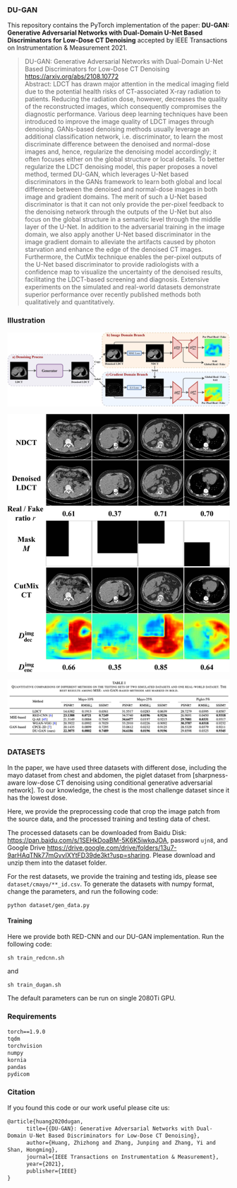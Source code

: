 ### DU-GAN
This repository contains the PyTorch implementation of the paper: **DU-GAN: Generative Adversarial Networks with Dual-Domain U-Net Based Discriminators for Low-Dose CT Denoising** accepted by IEEE Transactions on Instrumentation & Measurement 2021.

> DU-GAN: Generative Adversarial Networks with Dual-Domain U-Net Based Discriminators for Low-Dose CT Denoising<br>
> https://arxiv.org/abs/2108.10772 <br>
> Abstract: LDCT has drawn major attention in the medical imaging field due to the potential health risks of CT-associated X-ray radiation to patients. Reducing the radiation dose, however, decreases the quality of the reconstructed images, which consequently compromises the diagnostic performance. Various deep learning techniques have been introduced to improve the image quality of LDCT images through denoising. GANs-based denoising methods usually leverage an additional classification network, i.e. discriminator, to learn the most discriminate difference between the denoised and normal-dose images and, hence, regularize the denoising model accordingly; it often focuses either on the global structure or local details. To better regularize the LDCT denoising model, this paper proposes a novel method, termed DU-GAN, which leverages U-Net based discriminators in the GANs framework to learn both global and local difference between the denoised and normal-dose images in both image and gradient domains. The merit of such a U-Net based discriminator is that it can not only provide the per-pixel feedback to the denoising network through the outputs of the U-Net but also focus on the global structure in a semantic level through the middle layer of the U-Net. In addition to the adversarial training in the image domain, we also apply another U-Net based discriminator in the image gradient domain to alleviate the artifacts caused by photon starvation and enhance the edge of the denoised CT images. Furthermore, the CutMix technique enables the per-pixel outputs of the U-Net based discriminator to provide radiologists with a confidence map to visualize the uncertainty of the denoised results, facilitating the LDCT-based screening and diagnosis. Extensive experiments on the simulated and real-world datasets demonstrate superior performance over recently published methods both qualitatively and quantitatively.

### Illustration
![](fig/framework.jpg)

![](fig/cutmix.jpg)

![](fig/performance.png)

### DATASETS 
In the paper, we have used three datasets with different dose, including the mayo dataset from chest and abdomen, the piglet dataset from [sharpness-aware low-dose CT denoising using conditional generative adversarial network]. To our knowledge, the chest is the most challenge dataset since it has the lowest dose.

Here, we provide the preprocessing code that crop the image patch from the source data, and the processed training and testing data of chest.

The processed datasets can be downloaded from Baidu Disk: https://pan.baidu.com/s/1SEHkDoaBM-5K6K5iwkqJOA, password `ujn8`, and Google Drive https://drive.google.com/drive/folders/13u7-9arHAqTNk77mGvvIXYtFD39de3kt?usp=sharing. Please download and unzip them into the dataset folder.

For the rest datasets, we provide the training and testing ids, please see `dataset/cmayo/**_id.csv`. To generate the datasets with numpy format, change the parameters, and run the following code:

```shell
python dataset/gen_data.py
```

#### Training
Here we provide both RED-CNN and our DU-GAN implementation. Run the following code:
```shell
sh train_redcnn.sh
```
and
```shell
sh train_dugan.sh
```
The default parameters can be run on single 2080Ti GPU.

### Requirements
```
torch==1.9.0
tqdm
torchvision
numpy
kornia
pandas
pydicom
```

### Citation

If you found this code or our work useful please cite us:

```
@article{huang2020dugan,
      title={{DU-GAN}: Generative Adversarial Networks with Dual-Domain U-Net Based Discriminators for Low-Dose CT Denoising},
      author={Huang, Zhizhong and Zhang, Junping and Zhang, Yi and Shan, Hongming},
      journal={IEEE Transactions on Instrumentation & Measurement},
      year={2021},
      publisher={IEEE}
}
```
